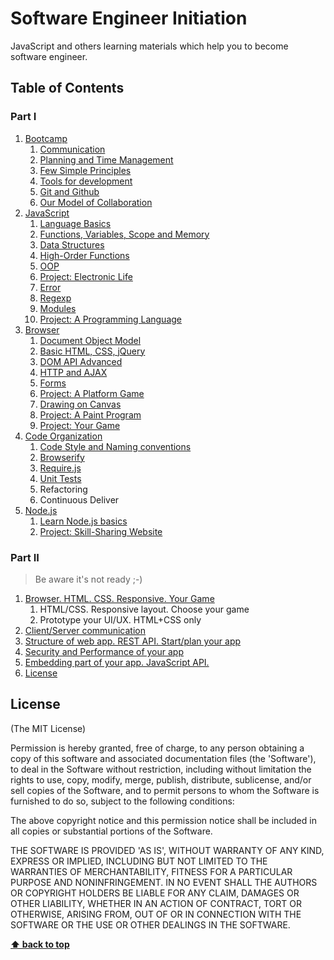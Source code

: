 # Software Engineer Initiation

JavaScript and others learning materials which help you to become software engineer.

## Table of Contents

### Part I

1. [Bootcamp](00-bootcamp/00-intro/intro.md) 
    1. [Communication](00-bootcamp/01-communication/communication.md)
    1. [Planning and Time Management](00-bootcamp/02-planing-and-time-management/planing-and-time-management.md)
    1. [Few Simple Principles](00-bootcamp/03-few-simple-principles/few-simple-principles.md)
    1. [Tools for development](00-bootcamp/04-tools-for-development/tools-for-development.md)
    1. [Git and Github](00-bootcamp/05-git-and-github/git-and-github.md)
    1. [Our Model of Collaboration](00-bootcamp/06-our-model-of-collaboration/our-model-of-collaboration.md)
1. [JavaScript](01-syntax/00-intro/intro.md)
    1. [Language Basics](01-syntax/01-language-basics/language-basics.md)
    1. [Functions, Variables, Scope and Memory](01-syntax/02-functions-variables-scope-and-memory/functions-variables-scope-and-memory.md)
    1. [Data Structures](01-syntax/03-data-structures/data-structures.md)
    1. [High-Order Functions](01-syntax/04-high-order-functions/high-order-functions.md)
    1. [OOP](01-syntax/05-oop/oop.md)
    1. [Project: Electronic Life](01-syntax/06-project-elife/project-elife.md)
    1. [Error](01-syntax/07-error/error.md)
    1. [Regexp](01-syntax/08-regexp/regexp.md)
    1. [Modules](01-syntax/09-modules/modules.md)
    1. [Project: A Programming Language](01-syntax/10-project-egg/project-egg.md)
1. [Browser](02-browser/00-how-browsers-work/how-browsers-work.md)
    1. [Document Object Model](02-browser/01-dom/dom.md)
    1. [Basic HTML, CSS, jQuery](02-browser/02-basic-html-css-jquery/basic-html-css-jquery.md)
    1. [DOM API Advanced](02-browser/03-dom-api-advanced/dom-api-advanced.md)
    1. [HTTP and AJAX](02-browser/04-http-and-ajax/http-and-ajax.md)
    1. [Forms](02-browser/05-forms/forms.md)
    1. [Project: A Platform Game](02-browser/07-project-platform-game/project-platform-game.md)
    1. [Drawing on Canvas](02-browser/08-drawing-on-canvas/drawing-on-canvas.md)
    1. [Project: A Paint Program](02-browser/09-project-paint/project-paint.md)
    1. [Project: Your Game](02-browser/10-project-your-game/project-your-game.md)
1. [Code Organization](03-code-organization)
    1. [Code Style and Naming conventions](03-code-organization/code-style.md)
    1. [Browserify](03-code-organization/browserify.md)
    1. [Require.js](03-code-organization/requirejs.md)
    1. [Unit Tests](03-code-organization/unit-tests.md)
    1. Refactoring
    1. Continuous Deliver
1. [Node.js](04-nodejs)
    1. [Learn Node.js basics](03-nodejs/00-learn-nodejs-basics/learn-nodejs-basics.md)
    1. [Project: Skill-Sharing Website](03-nodejs/01-project-skill-sharing/project-skill-sharing.md)

### Part II
> Be aware it's not ready ;-)
1.  [Browser. HTML. CSS. Responsive. Your Game](/week-4)
    1. HTML/CSS. Responsive layout. Choose your game
    1. Prototype your UI/UX. HTML+CSS only
1. [Client/Server communication](/week-5)
1. [ Structure of web app. REST API. Start/plan your app](/week-6)
1. [Security and Performance of your app](/week-7)
1. [Embedding part of your app. JavaScript API.](/week-8)
1. [License](#License)
 
## License

(The MIT License)

Permission is hereby granted, free of charge, to any person obtaining
a copy of this software and associated documentation files (the
'Software'), to deal in the Software without restriction, including
without limitation the rights to use, copy, modify, merge, publish,
distribute, sublicense, and/or sell copies of the Software, and to
permit persons to whom the Software is furnished to do so, subject to
the following conditions:

The above copyright notice and this permission notice shall be
included in all copies or substantial portions of the Software.

THE SOFTWARE IS PROVIDED 'AS IS', WITHOUT WARRANTY OF ANY KIND,
EXPRESS OR IMPLIED, INCLUDING BUT NOT LIMITED TO THE WARRANTIES OF
MERCHANTABILITY, FITNESS FOR A PARTICULAR PURPOSE AND NONINFRINGEMENT.
IN NO EVENT SHALL THE AUTHORS OR COPYRIGHT HOLDERS BE LIABLE FOR ANY
CLAIM, DAMAGES OR OTHER LIABILITY, WHETHER IN AN ACTION OF CONTRACT,
TORT OR OTHERWISE, ARISING FROM, OUT OF OR IN CONNECTION WITH THE
SOFTWARE OR THE USE OR OTHER DEALINGS IN THE SOFTWARE.

**[⬆ back to top](#table-of-contents)**
